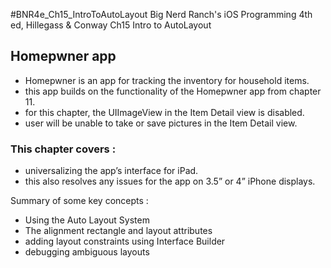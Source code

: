 #BNR4e\_Ch15\_IntroToAutoLayout
Big Nerd Ranch's iOS Programming 4th ed, Hillegass & Conway
Ch15 Intro to AutoLayout 

## Homepwner app 
- Homepwner is an app for tracking the inventory for household items.
- this app builds on the functionality of the Homepwner app from chapter 11. 
- for this chapter, the UIImageView in the Item Detail view is disabled.
- user will be unable to take or save pictures in the Item Detail view. 

### This chapter covers :

- universalizing the app’s interface for iPad.  
- this also resolves any issues for the app on 3.5” or 4” iPhone displays.

Summary of some key concepts : 

- Using the Auto Layout System
- The alignment rectangle and layout attributes
- adding layout constraints using Interface Builder 
- debugging ambiguous layouts

